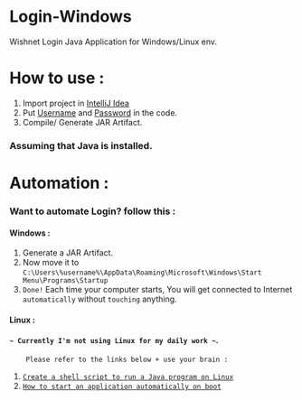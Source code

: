 # Login-Windows
Wishnet Login Java Application for Windows/Linux env.

# How to use :
1. Import project in [IntelliJ Idea](https://www.jetbrains.com/idea/)
2. Put [Username](https://github.com/mrpratimx/Login-Windows/blob/master/src/main/java/app/windows/exploitr/Login.java) and [Password](https://github.com/mrpratimx/Login-Windows/blob/master/src/main/java/app/windows/exploitr/Login.java) in the code.
3. Compile/ Generate JAR Artifact.

### Assuming that Java is installed.

# Automation :
### Want to automate Login? follow this :
#### Windows :

1. Generate a JAR Artifact.  
2. Now move it to `C:\Users\%username%\AppData\Roaming\Microsoft\Windows\Start Menu\Programs\Startup`
3. ``Done!`` Each time your computer starts, You will get connected to Internet `automatically` without `touching` anything.

#### Linux :
#### `~ Currently I'm not using Linux for my daily work ~`.  
        Please refer to the links below + use your brain :
1. [`Create a shell script to run a Java program on Linux`](https://stackoverflow.com/a/32804126/6796473)  
2. [`How to start an application automatically on boot`](https://unix.stackexchange.com/questions/56957/how-to-start-an-application-automatically-on-boot)
